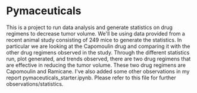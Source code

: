 # Pymaceuticals

This is a project to run data analysis and generate statistics on drug regimens to decrease tumor volume. We'll be using data provided from a recent animal study consisting of 249 mice to generate the statistics. In particular we are looking at the Capomoulin drug and comparing it with the other drug regimens observed in the study.
Through the different statistics run, plot generated, and trends observed, there are two drug regimens that are effective in reducing the tumor volume. These two drug regimens are Capomoulin and Ramicane. 
I've also added some other observations in my report pymaceuticals_starter.ipynb.
Please refer to this file for further observations/statistics. 

 
